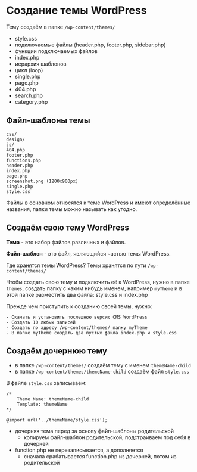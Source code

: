 # Создание темы WordPress
Тему создаём в папке `/wp-content/themes/`

- style.css
- подключаемые файлы (header.php, footer.php, sidebar.php)
- функции подключаемых файлов
- index.php
- иерархия шаблонов
- цикл (loop)
- single.php
- page.php
- 404.php
- search.php
- category.php

## Файл-шаблоны темы

    css/
    design/
    js/
    404.php
    footer.php
    functions.php
    header.php
    index.php
    page.php
    screenshot.png (1200x900px)
    single.php
    style.css

Файлы в основном относятся к теме WordPress и имеют определённые названия, папки темы можно называть как угодно.

## Создаём свою тему WordPress
**Тема** - это набор файлов различных и файлов.

**Файл-шаблон** - это файл, являющийся частью темы WordPress.

Где хранятся темы WordPress? Темы хранятся по пути `/wp-content/themes/`

Чтобы создать свою тему и подключить её к WordPress, нужно в папке `themes`, создать папку с каким нибудь именем, например `myTheme` и в этой папке разместить два файла: style.css и index.php

Прежде чем приступить к созданию своей темы, нужно:

    - Скачать и установить последнюю версию CMS WordPress
    - Создать 10 любых записей
    - Создать по адресу /wp-content/themes/ папку myTheme
    - В папке myTheme создать два пустых файла index.php и style.css

## Создаём дочернюю тему
- в папке `/wp-content/themes/` создаём тему с именем `themeName-child`
- в папке `/wp-content/themes/themeName-child` создаём файл `style.css`

В файле `style.css` записываем:

    /*
        Theme Name: themeName-child
        Template: themeName
    */

    @import url('../themeName/style.css');

- дочерняя тема перед за основу файл-шаблоны родительской
  - копируем файл-шаблон родительской, подстраиваем под себя в дочерней
- function.php не перезаписывается, а дополняется
  - сначала срабатывается function.php из дочерней, потом из родительской

